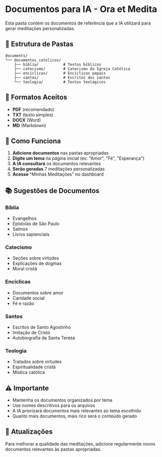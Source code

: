 # Documentos para IA - Ora et Medita

Esta pasta contém os documentos de referência que a IA utilizará para gerar meditações personalizadas.

## 📁 Estrutura de Pastas

```
documents/
└── documentos_catolicos/
    ├── biblia/           # Textos bíblicos
    ├── catecismo/        # Catecismo da Igreja Católica
    ├── enciclicas/       # Encíclicas papais
    ├── santos/           # Escritos dos santos
    └── teologia/         # Textos teológicos
```

## 📄 Formatos Aceitos

- **PDF** (recomendado)
- **TXT** (texto simples)
- **DOCX** (Word)
- **MD** (Markdown)

## 🎯 Como Funciona

1. **Adicione documentos** nas pastas apropriadas
2. **Digite um tema** na página inicial (ex: "Amor", "Fé", "Esperança")
3. **A IA consultará** os documentos relevantes
4. **Serão geradas** 7 meditações personalizadas
5. **Acesse** "Minhas Meditações" no dashboard

## 📚 Sugestões de Documentos

### Bíblia
- Evangelhos
- Epístolas de São Paulo
- Salmos
- Livros sapienciais

### Catecismo
- Seções sobre virtudes
- Explicações de dogmas
- Moral cristã

### Encíclicas
- Documentos sobre amor
- Caridade social
- Fé e razão

### Santos
- Escritos de Santo Agostinho
- Imitação de Cristo
- Autobiografia de Santa Teresa

### Teologia
- Tratados sobre virtudes
- Espiritualidade cristã
- Mística católica

## ⚠️ Importante

- Mantenha os documentos organizados por tema
- Use nomes descritivos para os arquivos
- A IA priorizará documentos mais relevantes ao tema escolhido
- Quanto mais documentos, mais rico será o conteúdo gerado

## 🔄 Atualizações

Para melhorar a qualidade das meditações, adicione regularmente novos documentos relevantes às pastas apropriadas. 